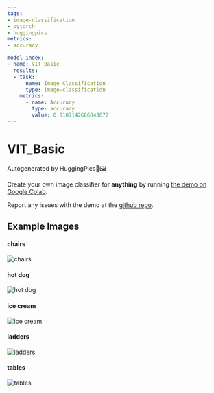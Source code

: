 ```yaml
---
tags:
- image-classification
- pytorch
- huggingpics
metrics:
- accuracy

model-index:
- name: VIT_Basic
  results:
  - task:
      name: Image Classification
      type: image-classification
    metrics:
      - name: Accuracy
        type: accuracy
        value: 0.9107142686843872
---
```


# VIT_Basic


Autogenerated by HuggingPics🤗🖼️

Create your own image classifier for **anything** by running [the demo on Google Colab](https://colab.research.google.com/github/nateraw/huggingpics/blob/main/HuggingPics.ipynb).

Report any issues with the demo at the [github repo](https://github.com/nateraw/huggingpics).


## Example Images


#### chairs

![chairs](images/chairs.jpg)

#### hot dog

![hot dog](images/hot_dog.jpg)

#### ice cream

![ice cream](images/ice_cream.jpg)

#### ladders

![ladders](images/ladders.jpg)

#### tables

![tables](images/tables.jpg)